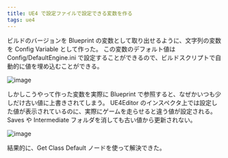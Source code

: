 ```yaml
---
title: UE4 で設定ファイルで設定できる変数を作る
tags: ue4
---
```


ビルドのバージョンを Blueprint の変数として取り出せるように、文字列の変数を Config Variable として作った。
この変数のデフォルト値は Config/DefaultEngine.ini で設定することができるので、ビルドスクリプトで自動的に値を埋め込むことができる。

![image](https://user-images.githubusercontent.com/65044/159197914-6a51a1e0-f61b-43a4-8c7d-d72f30e1136f.png)

しかしこうやって作った変数を実際に Blueprint で参照すると、なぜかいつも少しだけ古い値に上書きされてしまう。
UE4Editor のインスペクタ上では設定した値が表示されているのに、実際にゲームを走らせると違う値が設定される。
Saves や Intermediate フォルダを消しても古い値から更新されない。

![image](https://user-images.githubusercontent.com/65044/159198464-4cda569d-d081-474b-a3d0-6ef7e6e9cac4.png)

結果的に、Get Class Default ノードを使って解決できた。
